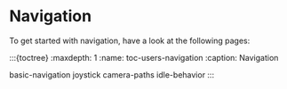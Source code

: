 # Navigation
To get started with navigation, have a look at the following pages:

:::{toctree}
:maxdepth: 1
:name: toc-users-navigation
:caption: Navigation

basic-navigation
joystick
camera-paths
idle-behavior
:::
